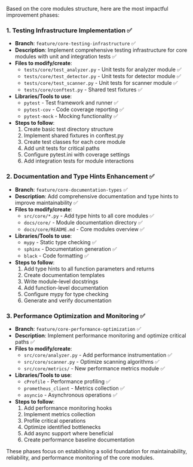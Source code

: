 Based on the core modules structure, here are the most impactful improvement phases:

### 1. Testing Infrastructure Implementation ✅
- **Branch**: `feature/core-testing-infrastructure` ✅
- **Description**: Implement comprehensive testing infrastructure for core modules with unit and integration tests ✅
- **Files to modify/create**:
  - `tests/core/test_analyzer.py` - Unit tests for analyzer module ✅
  - `tests/core/test_detector.py` - Unit tests for detector module ✅
  - `tests/core/test_scanner.py` - Unit tests for scanner module ✅
  - `tests/core/conftest.py` - Shared test fixtures ✅
- **Libraries/Tools to use**:
  - `pytest` - Test framework and runner ✅
  - `pytest-cov` - Code coverage reporting ✅
  - `pytest-mock` - Mocking functionality ✅
- **Steps to follow**:
  1. Create basic test directory structure
  2. Implement shared fixtures in conftest.py
  3. Create test classes for each core module
  4. Add unit tests for critical paths
  5. Configure pytest.ini with coverage settings
  6. Add integration tests for module interactions

### 2. Documentation and Type Hints Enhancement ✅
- **Branch**: `feature/core-documentation-types` ✅
- **Description**: Add comprehensive documentation and type hints to improve maintainability ✅
- **Files to modify/create**:
  - `src/core/*.py` - Add type hints to all core modules ✅
  - `docs/core/` - Module documentation directory ✅
  - `docs/core/README.md` - Core modules overview ✅
- **Libraries/Tools to use**:
  - `mypy` - Static type checking ✅
  - `sphinx` - Documentation generation ✅
  - `black` - Code formatting ✅
- **Steps to follow**:
  1. Add type hints to all function parameters and returns
  2. Create documentation templates
  3. Write module-level docstrings
  4. Add function-level documentation
  5. Configure mypy for type checking
  6. Generate and verify documentation

### 3. Performance Optimization and Monitoring ✅
- **Branch**: `feature/core-performance-optimization` ✅
- **Description**: Implement performance monitoring and optimize critical paths ✅
- **Files to modify/create**:
  - `src/core/analyzer.py` - Add performance instrumentation ✅
  - `src/core/scanner.py` - Optimize scanning algorithms ✅
  - `src/core/metrics/` - New performance metrics module ✅
- **Libraries/Tools to use**:
  - `cProfile` - Performance profiling ✅
  - `prometheus_client` - Metrics collection ✅
  - `asyncio` - Asynchronous operations ✅
- **Steps to follow**:
  1. Add performance monitoring hooks
  2. Implement metrics collection
  3. Profile critical operations
  4. Optimize identified bottlenecks
  5. Add async support where beneficial
  6. Create performance baseline documentation

These phases focus on establishing a solid foundation for maintainability, reliability, and performance monitoring of the core modules.